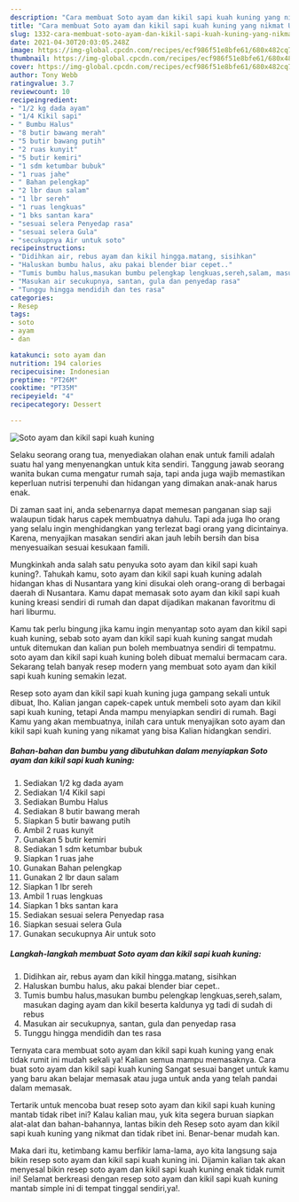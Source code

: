 ```yaml
---
description: "Cara membuat Soto ayam dan kikil sapi kuah kuning yang nikmat Untuk Jualan"
title: "Cara membuat Soto ayam dan kikil sapi kuah kuning yang nikmat Untuk Jualan"
slug: 1332-cara-membuat-soto-ayam-dan-kikil-sapi-kuah-kuning-yang-nikmat-untuk-jualan
date: 2021-04-30T20:03:05.248Z
image: https://img-global.cpcdn.com/recipes/ecf986f51e8bfe61/680x482cq70/soto-ayam-dan-kikil-sapi-kuah-kuning-foto-resep-utama.jpg
thumbnail: https://img-global.cpcdn.com/recipes/ecf986f51e8bfe61/680x482cq70/soto-ayam-dan-kikil-sapi-kuah-kuning-foto-resep-utama.jpg
cover: https://img-global.cpcdn.com/recipes/ecf986f51e8bfe61/680x482cq70/soto-ayam-dan-kikil-sapi-kuah-kuning-foto-resep-utama.jpg
author: Tony Webb
ratingvalue: 3.7
reviewcount: 10
recipeingredient:
- "1/2 kg dada ayam"
- "1/4 Kikil sapi"
- " Bumbu Halus"
- "8 butir bawang merah"
- "5 butir bawang putih"
- "2 ruas kunyit"
- "5 butir kemiri"
- "1 sdm ketumbar bubuk"
- "1 ruas jahe"
- " Bahan pelengkap"
- "2 lbr daun salam"
- "1 lbr sereh"
- "1 ruas lengkuas"
- "1 bks santan kara"
- "sesuai selera Penyedap rasa"
- "sesuai selera Gula"
- "secukupnya Air untuk soto"
recipeinstructions:
- "Didihkan air, rebus ayam dan kikil hingga.matang, sisihkan"
- "Haluskan bumbu halus, aku pakai blender biar cepet.."
- "Tumis bumbu halus,masukan bumbu pelengkap lengkuas,sereh,salam, masukan daging ayam dan kikil beserta kaldunya yg tadi di sudah di rebus"
- "Masukan air secukupnya, santan, gula dan penyedap rasa"
- "Tunggu hingga mendidih dan tes rasa"
categories:
- Resep
tags:
- soto
- ayam
- dan

katakunci: soto ayam dan 
nutrition: 194 calories
recipecuisine: Indonesian
preptime: "PT26M"
cooktime: "PT35M"
recipeyield: "4"
recipecategory: Dessert

---
```



![Soto ayam dan kikil sapi kuah kuning](https://img-global.cpcdn.com/recipes/ecf986f51e8bfe61/680x482cq70/soto-ayam-dan-kikil-sapi-kuah-kuning-foto-resep-utama.jpg)

Selaku seorang orang tua, menyediakan olahan enak untuk famili adalah suatu hal yang menyenangkan untuk kita sendiri. Tanggung jawab seorang  wanita bukan cuma mengatur rumah saja, tapi anda juga wajib memastikan keperluan nutrisi terpenuhi dan hidangan yang dimakan anak-anak harus enak.

Di zaman  saat ini, anda sebenarnya dapat memesan panganan siap saji walaupun tidak harus capek membuatnya dahulu. Tapi ada juga lho orang yang selalu ingin menghidangkan yang terlezat bagi orang yang dicintainya. Karena, menyajikan masakan sendiri akan jauh lebih bersih dan bisa menyesuaikan sesuai kesukaan famili. 



Mungkinkah anda salah satu penyuka soto ayam dan kikil sapi kuah kuning?. Tahukah kamu, soto ayam dan kikil sapi kuah kuning adalah hidangan khas di Nusantara yang kini disukai oleh orang-orang di berbagai daerah di Nusantara. Kamu dapat memasak soto ayam dan kikil sapi kuah kuning kreasi sendiri di rumah dan dapat dijadikan makanan favoritmu di hari liburmu.

Kamu tak perlu bingung jika kamu ingin menyantap soto ayam dan kikil sapi kuah kuning, sebab soto ayam dan kikil sapi kuah kuning sangat mudah untuk ditemukan dan kalian pun boleh membuatnya sendiri di tempatmu. soto ayam dan kikil sapi kuah kuning boleh dibuat memalui bermacam cara. Sekarang telah banyak resep modern yang membuat soto ayam dan kikil sapi kuah kuning semakin lezat.

Resep soto ayam dan kikil sapi kuah kuning juga gampang sekali untuk dibuat, lho. Kalian jangan capek-capek untuk membeli soto ayam dan kikil sapi kuah kuning, tetapi Anda mampu menyiapkan sendiri di rumah. Bagi Kamu yang akan membuatnya, inilah cara untuk menyajikan soto ayam dan kikil sapi kuah kuning yang nikamat yang bisa Kalian hidangkan sendiri.

<!--inarticleads1-->

##### Bahan-bahan dan bumbu yang dibutuhkan dalam menyiapkan Soto ayam dan kikil sapi kuah kuning:

1. Sediakan 1/2 kg dada ayam
1. Sediakan 1/4 Kikil sapi
1. Sediakan  Bumbu Halus
1. Sediakan 8 butir bawang merah
1. Siapkan 5 butir bawang putih
1. Ambil 2 ruas kunyit
1. Gunakan 5 butir kemiri
1. Sediakan 1 sdm ketumbar bubuk
1. Siapkan 1 ruas jahe
1. Gunakan  Bahan pelengkap
1. Gunakan 2 lbr daun salam
1. Siapkan 1 lbr sereh
1. Ambil 1 ruas lengkuas
1. Siapkan 1 bks santan kara
1. Sediakan sesuai selera Penyedap rasa
1. Siapkan sesuai selera Gula
1. Gunakan secukupnya Air untuk soto




<!--inarticleads2-->

##### Langkah-langkah membuat Soto ayam dan kikil sapi kuah kuning:

1. Didihkan air, rebus ayam dan kikil hingga.matang, sisihkan
1. Haluskan bumbu halus, aku pakai blender biar cepet..
1. Tumis bumbu halus,masukan bumbu pelengkap lengkuas,sereh,salam, masukan daging ayam dan kikil beserta kaldunya yg tadi di sudah di rebus
1. Masukan air secukupnya, santan, gula dan penyedap rasa
1. Tunggu hingga mendidih dan tes rasa




Ternyata cara membuat soto ayam dan kikil sapi kuah kuning yang enak tidak rumit ini mudah sekali ya! Kalian semua mampu memasaknya. Cara buat soto ayam dan kikil sapi kuah kuning Sangat sesuai banget untuk kamu yang baru akan belajar memasak atau juga untuk anda yang telah pandai dalam memasak.

Tertarik untuk mencoba buat resep soto ayam dan kikil sapi kuah kuning mantab tidak ribet ini? Kalau kalian mau, yuk kita segera buruan siapkan alat-alat dan bahan-bahannya, lantas bikin deh Resep soto ayam dan kikil sapi kuah kuning yang nikmat dan tidak ribet ini. Benar-benar mudah kan. 

Maka dari itu, ketimbang kamu berfikir lama-lama, ayo kita langsung saja bikin resep soto ayam dan kikil sapi kuah kuning ini. Dijamin kalian tak akan menyesal bikin resep soto ayam dan kikil sapi kuah kuning enak tidak rumit ini! Selamat berkreasi dengan resep soto ayam dan kikil sapi kuah kuning mantab simple ini di tempat tinggal sendiri,ya!.

